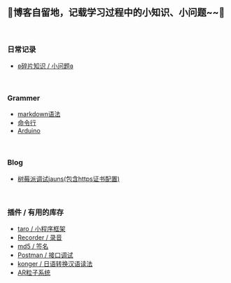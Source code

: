 ## 🌸博客自留地，记载学习过程中的小知识、小问题~~🌸

<br/>

### 日常记录
  * [ʚ碎片知识 / 小问题ɞ](https://github.com/lulu-s/lulu-book/blob/master/trivia.md)

<br/>

### Grammer
  * [markdown语法](https://github.com/lulu-s/lulu-book/blob/master/Grammer/markdown%20grammar.md)
  * [命令行](https://github.com/lulu-s/lulu-book/blob/master/Grammer/command.md)
  * [Arduino](https://github.com/lulu-s/lulu-book/blob/master/Grammer/arduino.md)

<br/>

### Blog
  * [树莓派调试jauns(包含https证书配置)](https://github.com/lulu-s/lulu-book/blob/master/Blog/pi.md) 

<br/>

### 插件 / 有用的库存
  * [taro / 小程序框架](https://nervjs.github.io/taro/docs/GETTING-STARTED.html)
  * [Recorder / 录音](https://github.com/xiangyuecn/Recorder)
  * [md5 / 签名](https://www.npmjs.com/package/md5)
  * [Postman / 接口调试](https://www.postman.com/downloads/)
  * [konger / 日语转换汉语读法](https://github.com/Jon-Millent/konger)
  * [AR粒子系统](https://github.com/IdeaSpaceVR/aframe-particle-system-component)